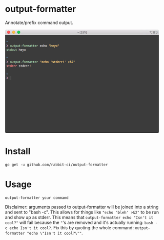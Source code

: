 # output-formatter
Annotate/prefix command output.

![Picture](screenshot.png)

# Install

```
go get -u github.com/rabbit-ci/output-formatter
```

# Usage

```
output-formatter your command
```

Disclaimer: arguments passed to output-formatter will be joined into a string and sent to "bash -c". This allows for things like `"echo 'bleh' >&2"` to be run and show up as stderr. This means that `output-formatter echo "Isn't it cool?"` will fail because the `"`'s are removed and it's actually running: `bash -c echo Isn't it cool?`. Fix this by quoting the whole command: `output-formatter "echo \"Isn't it cool?\""`.
